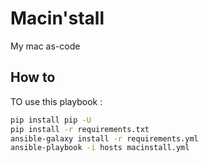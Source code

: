 # Macin'stall

My mac as-code

## How to

TO use this playbook :

```bash
pip install pip -U
pip install -r requirements.txt
ansible-galaxy install -r requirements.yml
ansible-playbook -i hosts macinstall.yml
```
